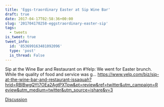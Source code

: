 ```yaml
---
title: 'Eggs-traordinary Easter at Sip Wine Bar'
draft: true
date: 2017-04-17T02:58:36+00:00
slug: '201704170258-eggstraordinary-easter-sip'
tags:
  - tweets
is_tweet: true
tweet_info:
  id: '853699163481092096'
  type: 'post'
  is_thread: False
---
```




Sip at the Wine Bar and Restaurant on #Yelp: We went for Easter brunch. While the quality of food and service was g… <https://www.yelp.com/biz/sip-at-the-wine-bar-and-restaurant-issaquah?hrid=RBIBwgQYt7OEa2AgtPXTpw&pt=review&ref=twitter&utm_campaign=Review&utm_medium=twitter&utm_source=ishare&v=3>

[Discussion](https://x.com/sytelus/status/853699163481092096)
